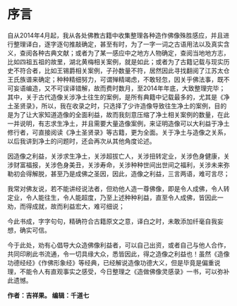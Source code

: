 # 序言

自从2014年4月起，我从各处佛教古籍中收集整理各种造作佛像殊胜感应，并且进行整理译白，逐字逐句推敲确定，甚至有时，为了一字一词之古语用法以及真实含义，查阅各种古典文献；或者为了某一感应中之地方人物确定，查阅当地地方志，比如四祖五祖的故里，湖北黄梅相关案例，就是如此；或者为了古籍记载与现实历史不符合者，比如王锡爵相关案例，子孙数量不符，居然因此寻找翻阅了江苏太仓王氏族谱来确定；种种精细努力，可谓殚精竭虑，不敢轻忽，因关乎佛法事，既不可妄语编造，又不可误译错解，故而费时数月，至2014年年底，大致整理完毕；其中，关于古代造像关涉净土往生的案例，是所有典籍中记载最多的，尤其是《净土圣贤录》，所以，我在收录之时，只选择了少许造像导致往生净土的案例，目的是为了让大家知道造像的全面利益，故而我刻意压缩了净土相关案例的数量，在此一并说明，有志求生净土，并且需要大量造像案例，来证明造像可以大利益于净土修行者，可直接阅读《净土圣贤录》等古籍，更为全面。关于净土与造像之关系，以后我讲到净土的问题时，还会再次从其他角度论述。

因造像之利益，关涉求生净土，关涉超拔亡人，关涉扭转定业，关涉色身健康，关涉财富福报，关涉色身美丑，关涉寿命，关涉种种世间出世间之福利，关涉未来弥勒初会得解脱，甚至乃是成佛之圣因，因此，造像之利益，三言两语，难可言尽；

我常对佛友说，若不能讲经说法者，但劝他人造一尊佛像，即是令人成佛，令人转定业，令人能往生，令人能超度，乃至上述种种利益，直至令人成佛，皆因此一劝，而得成就，故而利益宏大，难可细说；

今此书成，字字句句，精确符合古籍原文之意，译白之时，未敢添加纤毫自我妄想，确实可信。

今于此处，劝有心倡导大众造佛像利益者，可以自己出资，或者自己与他人合作，共同印刷此书流通，令一切具缘大众，悉皆因此，得之造像之利益也！虽然《造像功德经经》《作佛形象经》等经典，已经解说造像功德大义，但是毕竟是偏重说理，不能令人有直观事实之感受，今日整理之《造做佛像灵感录》一书，可以弥补此遗憾。



**作者：吉祥果。 编辑：千道七**

